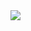 <img onClick="javascript:location.replace('https://dsc.gg/peakus')" src="https://lanyard.cnrad.dev/api/857993843566968862?bg=1e2124&animated=true&idleMessage=I%20am%20wasting%20my%20time%20(sleeping)">
